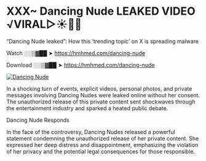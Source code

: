 # XXX~ Dancing Nude LEAKED VIDEO ️√VIRAL▷☀️👄💥

“Dancing Nude leaked”: How this ‘trending topic’ on X is spreading malware

Watch ░░▒▓██ ➤ https://hmhmed.com/dancing-nude

Download ░░▒▓██ ➤ https://hmhmed.com/dancing-nude

[![Dancing Nude](https://i.imgur.com/dJHk4Zq.gif)](https://hmhmed.com/dancing-nude)

In a shocking turn of events, explicit videos, personal photos, and private messages involving Dancing Nudes were leaked online without her consent. The unauthorized release of this private content sent shockwaves through the entertainment industry and sparked a heated public debate.

Dancing Nude Responds

In the face of the controversy, Dancing Nudes released a powerful statement condemning the unauthorized release of her private content. She expressed her deep distress and disappointment, emphasizing the violation of her privacy and the potential legal consequences for those responsible.